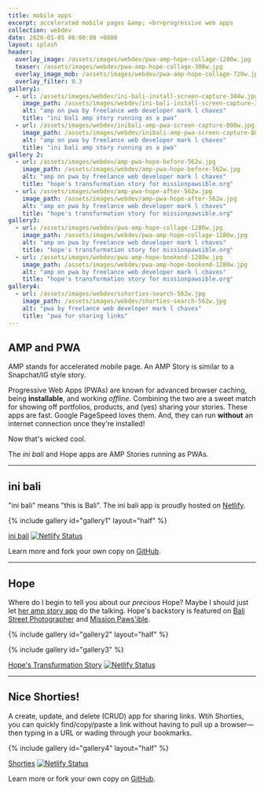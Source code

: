 ```yaml
---
title: mobile apps
excerpt: accelerated mobile pages &amp; <br>progressive web apps
collection: webdev
date: 2020-01-05 06:00:00 +0800
layout: splash
header:
  overlay_image: /assets/images/webdev/pwa-amp-hope-collage-1280w.jpg
  teaser: /assets/images/webdev/pwa-amp-hope-collage-300w.jpg
  overlay_image_mob: /assets/images/webdev/pwa-amp-hope-collage-720w.jpg
  overlay_filter: 0.3
gallery1:
  - url: /assets/images/webdev/ini-bali-install-screen-capture-384w.jpg
    image_path: /assets/images/webdev/ini-bali-install-screen-capture-384w.jpg
    alt: "amp on pwa by freelance web developer mark l chaves"
    title: "ini bali amp story running as a pwa"
  - url: /assets/images/webdev/inibali-amp-pwa-screen-capture-800w.jpg
    image_path: /assets/images/webdev/inibali-amp-pwa-screen-capture-800w.jpg
    alt: "amp on pwa by freelance web developer mark l chaves"
    title: "ini bali amp story running as a pwa"
gallery 2:
  - url: /assets/images/webdev/amp-pwa-hope-before-562w.jpg
    image_path: /assets/images/webdev/amp-pwa-hope-before-562w.jpg
    alt: "amp on pwa by freelance web developer mark l chaves"
    title: "hope's transfurmation story for missionpawsible.org"
  - url: /assets/images/webdev/amp-pwa-hope-after-562w.jpg
    image_path: /assets/images/webdev/amp-pwa-hope-after-562w.jpg
    alt: "amp on pwa by freelance web developer mark l chaves"
    title: "hope's transfurmation story for missionpawsible.org"
gallery3:
  - url: /assets/images/webdev/pwa-amp-hope-collage-1280w.jpg
    image_path: /assets/images/webdev/pwa-amp-hope-collage-1280w.jpg
    alt: "amp on pwa by freelance web developer mark l chaves"
    title: "hope's transfurmation story for missionpawsible.org"
  - url: /assets/images/webdev/pwa-amp-hope-bookend-1280w.jpg
    image_path: /assets/images/webdev/pwa-amp-hope-bookend-1280w.jpg
    alt: "amp on pwa by freelance web developer mark l chaves"
    title: "hope's transfurmation story for missionpawsible.org"
gallery4:
  - url: /assets/images/webdev/sshorties-search-562w.jpg
    image_path: /assets/images/webdev/shorties-search-562w.jpg
    alt: "pwa by freelance web developer mark l chaves"
    title: "pwa for sharing links"
---
```


## AMP and PWA

AMP stands for accelerated mobile page. An AMP Story is similar to a Snapchat/IG style story. 

Progressive Web Apps (PWAs) are known for advanced browser caching, being **installable**, and working _offline_.
Combining the two are a sweet match for showing off portfolios, products, and (yes) sharing your stories. These apps are fast. Google PageSpeed loves them. And, they can run **without** an internet connection once they're installed!

Now that's wicked cool.

The _ini bali_ and Hope apps are AMP Stories running as PWAs.

---

## ini bali

"ini bali" means "this is Bali". The ini bali app is proudly hosted on [Netlify](https://inibali.caughtmyeye.cc).

{% include gallery id="gallery1" layout="half" %}

[ini bali](https://inibali.caughtmyeye.cc) [![Netlify Status](https://api.netlify.com/api/v1/badges/60cb91f6-a638-4728-869a-796f7398f995/deploy-status)](https://app.netlify.com/sites/inibali/deploys)

Learn more and fork your own copy on [GitHub](https://github.com/marklchaves/ini-bali).

---

## Hope

<p class="p-wrapper">
  <span class="dropcap clearfix">W</span>here do I begin to tell you about our <em>precious</em> Hope? Maybe I should just let <a href="https://hope.caughtmyeye.cc">her amp story app</a> do the talking. Hope's backstory is featured on <a href="https://balistreetphotographer.com/2018/08/15/hope-fo-a-bali-dog-rescue/">Bali Street Photographer</a> and <a href="https://missionpawsible.org/project/hope/">Mission Paws&apos;ible</a>.
</p>

{% include gallery id="gallery2" layout="half" %}

{% include gallery id="gallery3" %}

[Hope's Transfurmation Story](https://hope.caughtmyeye.cc) [![Netlify Status](https://api.netlify.com/api/v1/badges/67fc9ef7-1712-4802-932e-9f2b7692fef4/deploy-status)](https://app.netlify.com/sites/transfurmation/deploys)

---

## Nice Shorties!

A create, update, and delete (CRUD) app for sharing links. Wtih Shorties, you can quickly find/copy/paste a link without having to pull up a browser&mdash;then typing in a URL or wading through your bookmarks.

{% include gallery id="gallery4" layout="half" %}

[Shorties](https://shorties.caughtmyeye.cc) [![Netlify Status](https://api.netlify.com/api/v1/badges/afb67eaf-5385-474a-ae89-c70a7ad186c2/deploy-status)](https://app.netlify.com/sites/shorties/deploys)

Learn more or fork your own copy on [GitHub](https://github.com/marklchaves/shortcuts "Shorties Repo").